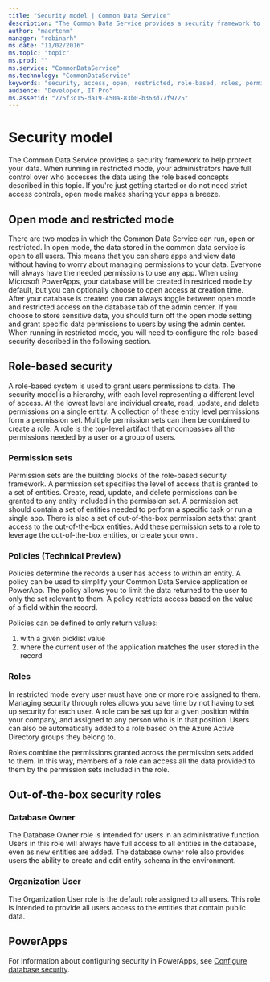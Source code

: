 ```yaml
---
title: "Security model | Common Data Service"
description: "The Common Data Service provides a security framework to help protect your data."
author: "maertenm"
manager: "robinarh"
ms.date: "11/02/2016"
ms.topic: "topic"
ms.prod: ""
ms.service: "CommonDataService"
ms.technology: "CommonDataService"
keywords: "security, access, open, restricted, role-based, roles, permission, permissions set, database owner, organization user"
audience: "Developer, IT Pro"
ms.assetid: "775f3c15-da19-450a-83b0-b363d77f9725"
---
```


# Security model

The Common Data Service provides a security framework to help protect your data. When running in restricted mode, your administrators have full control over who accesses the data using the role based concepts described in this topic. If you're just getting started or do not need strict access controls, open mode makes sharing your apps a breeze.

## Open mode and restricted mode
There are two modes in which the Common Data Service can run, open or restricted. In open mode, the data stored in the common data service is open to all users. This means that you can share apps and view data without having to worry about managing permissions to your data. Everyone will always have the needed permissions to use any app.
When using Microsoft PowerApps, your database will be created in restriced mode by default, but you can optionally choose to open access at creation time. After your database is created you can always toggle between open mode and restricted access on the database tab of the admin center. If you choose to store sensitive data, you should turn off the open mode setting and grant specific data permissions to users by using the admin center. When running in restricted mode, you will need to configure the role-based security described in the following section.

## Role-based security
A role-based system is used to grant users permissions to data. The security model is a hierarchy, with each level representing a different level of access. At the lowest level are individual create, read, update, and delete permissions on a single entity. A collection of these entity level permissions form a permission set. Multiple permission sets can then be combined to create a role. A role is the top-level artifact that encompasses all the permissions needed by a user or a group of users.

### Permission sets
Permission sets are the building blocks of the role-based security framework. A permission set specifies the level of access that is granted to a set of entities. Create, read, update, and delete permissions can be granted to any entity included in the permission set. A permission set should contain a set of entities needed to perform a specific task or run a single app.
There is also a set of out-of-the-box permission sets that grant access to the out-of-the-box entities. Add these permission sets to a role to leverage the out-of-the-box entities, or create your own .

### Policies (Technical Preview)
Policies determine the records a user has access to within an entity. A policy can be used to simplify your Common Data Service application or PowerApp. The policy allows you to limit the data returned to the user to only the set relevant to them. A policy restricts access based on the value of a field within the record. 

Policies can be defined to only return values:
1.	with a given picklist value 
2.	where the current user of the application matches the user stored in the record 

### Roles
In restricted mode every user must have one or more role assigned to them. Managing security through roles allows you save time by not having to set up security for each user. A role can be set up for a given position within your company, and assigned to any person who is in that position. Users can also be automatically added to a role based on the Azure Active Directory groups they belong to.

Roles combine the permissions granted across the permission sets added to them. In this way, members of a role can access all the data provided to them by the permission sets included in the role.

## Out-of-the-box security roles
### Database Owner
The Database Owner role is intended for users in an administrative function. Users in this role will always have full access to all entities in the database, even as new entities are added. The database owner role also provides users the ability to create and edit entity schema in the environment.

### Organization User
The Organization User role is the default role assigned to all users. This role is intended to provide all users access to the entities that contain public data.

## PowerApps
For information about configuring security in PowerApps, see [Configure database security](https://powerapps.microsoft.com/en-us/tutorials/database-security/ "Configure database security.").

